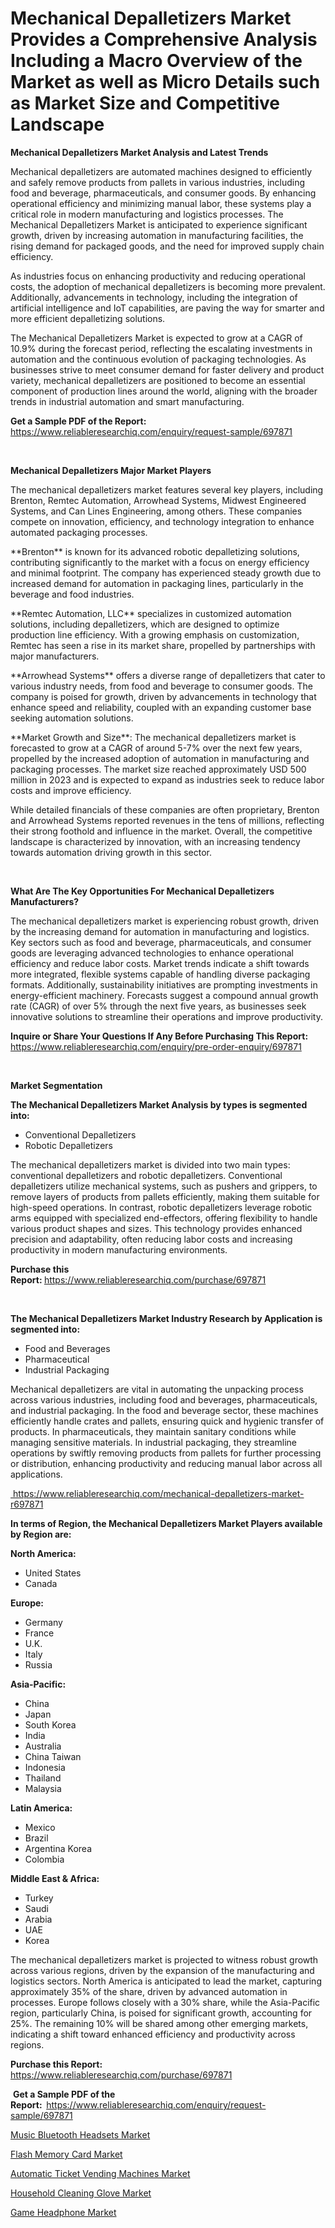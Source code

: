 <p><h1>Mechanical Depalletizers Market Provides a Comprehensive Analysis Including a Macro Overview of the Market as well as Micro Details such as Market Size and Competitive Landscape</h1></p><p><strong>Mechanical Depalletizers Market Analysis and Latest Trends</strong></p>
<p><p>Mechanical depalletizers are automated machines designed to efficiently and safely remove products from pallets in various industries, including food and beverage, pharmaceuticals, and consumer goods. By enhancing operational efficiency and minimizing manual labor, these systems play a critical role in modern manufacturing and logistics processes. The Mechanical Depalletizers Market is anticipated to experience significant growth, driven by increasing automation in manufacturing facilities, the rising demand for packaged goods, and the need for improved supply chain efficiency. </p><p>As industries focus on enhancing productivity and reducing operational costs, the adoption of mechanical depalletizers is becoming more prevalent. Additionally, advancements in technology, including the integration of artificial intelligence and IoT capabilities, are paving the way for smarter and more efficient depalletizing solutions. </p><p>The Mechanical Depalletizers Market is expected to grow at a CAGR of 10.9% during the forecast period, reflecting the escalating investments in automation and the continuous evolution of packaging technologies. As businesses strive to meet consumer demand for faster delivery and product variety, mechanical depalletizers are positioned to become an essential component of production lines around the world, aligning with the broader trends in industrial automation and smart manufacturing.</p></p>
<p><strong>Get a Sample PDF of the Report:&nbsp;</strong> <a href="https://www.reliableresearchiq.com/enquiry/request-sample/697871?utm_campaign=104&utm_medium=2&utm_source=Github&utm_content=ia&utm_term=29092024&utm_id=mechanical-depalletizers">https://www.reliableresearchiq.com/enquiry/request-sample/697871</a></p>
<p>&nbsp;</p>
<p><strong>Mechanical Depalletizers Major Market Players</strong></p>
<p><p>The mechanical depalletizers market features several key players, including Brenton, Remtec Automation, Arrowhead Systems, Midwest Engineered Systems, and Can Lines Engineering, among others. These companies compete on innovation, efficiency, and technology integration to enhance automated packaging processes.</p><p>**Brenton** is known for its advanced robotic depalletizing solutions, contributing significantly to the market with a focus on energy efficiency and minimal footprint. The company has experienced steady growth due to increased demand for automation in packaging lines, particularly in the beverage and food industries.</p><p>**Remtec Automation, LLC** specializes in customized automation solutions, including depalletizers, which are designed to optimize production line efficiency. With a growing emphasis on customization, Remtec has seen a rise in its market share, propelled by partnerships with major manufacturers.</p><p>**Arrowhead Systems** offers a diverse range of depalletizers that cater to various industry needs, from food and beverage to consumer goods. The company is poised for growth, driven by advancements in technology that enhance speed and reliability, coupled with an expanding customer base seeking automation solutions.</p><p>**Market Growth and Size**: The mechanical depalletizers market is forecasted to grow at a CAGR of around 5-7% over the next few years, propelled by the increased adoption of automation in manufacturing and packaging processes. The market size reached approximately USD 500 million in 2023 and is expected to expand as industries seek to reduce labor costs and improve efficiency.</p><p>While detailed financials of these companies are often proprietary, Brenton and Arrowhead Systems reported revenues in the tens of millions, reflecting their strong foothold and influence in the market. Overall, the competitive landscape is characterized by innovation, with an increasing tendency towards automation driving growth in this sector.</p></p>
<p>&nbsp;</p>
<p><strong>What Are The Key Opportunities For Mechanical Depalletizers Manufacturers?</strong></p>
<p><p>The mechanical depalletizers market is experiencing robust growth, driven by the increasing demand for automation in manufacturing and logistics. Key sectors such as food and beverage, pharmaceuticals, and consumer goods are leveraging advanced technologies to enhance operational efficiency and reduce labor costs. Market trends indicate a shift towards more integrated, flexible systems capable of handling diverse packaging formats. Additionally, sustainability initiatives are prompting investments in energy-efficient machinery. Forecasts suggest a compound annual growth rate (CAGR) of over 5% through the next five years, as businesses seek innovative solutions to streamline their operations and improve productivity.</p></p>
<p><strong>Inquire or Share Your Questions If Any Before Purchasing This Report:</strong> <a href="https://www.reliableresearchiq.com/enquiry/pre-order-enquiry/697871?utm_campaign=104&utm_medium=2&utm_source=Github&utm_content=ia&utm_term=29092024&utm_id=mechanical-depalletizers">https://www.reliableresearchiq.com/enquiry/pre-order-enquiry/697871</a></p>
<p>&nbsp;</p>
<p><strong>Market Segmentation</strong></p>
<p><strong>The Mechanical Depalletizers Market Analysis by types is segmented into:</strong></p>
<p><ul><li>Conventional Depalletizers</li><li>Robotic Depalletizers</li></ul></p>
<p><p>The mechanical depalletizers market is divided into two main types: conventional depalletizers and robotic depalletizers. Conventional depalletizers utilize mechanical systems, such as pushers and grippers, to remove layers of products from pallets efficiently, making them suitable for high-speed operations. In contrast, robotic depalletizers leverage robotic arms equipped with specialized end-effectors, offering flexibility to handle various product shapes and sizes. This technology provides enhanced precision and adaptability, often reducing labor costs and increasing productivity in modern manufacturing environments.</p></p>
<p><strong>Purchase this Report:&nbsp;</strong><a href="https://www.reliableresearchiq.com/purchase/697871?utm_campaign=104&utm_medium=2&utm_source=Github&utm_content=ia&utm_term=29092024&utm_id=mechanical-depalletizers">https://www.reliableresearchiq.com/purchase/697871</a></p>
<p>&nbsp;</p>
<p><strong>The Mechanical Depalletizers Market Industry Research by Application is segmented into:</strong></p>
<p><ul><li>Food and Beverages</li><li>Pharmaceutical</li><li>Industrial Packaging</li></ul></p>
<p><p>Mechanical depalletizers are vital in automating the unpacking process across various industries, including food and beverages, pharmaceuticals, and industrial packaging. In the food and beverage sector, these machines efficiently handle crates and pallets, ensuring quick and hygienic transfer of products. In pharmaceuticals, they maintain sanitary conditions while managing sensitive materials. In industrial packaging, they streamline operations by swiftly removing products from pallets for further processing or distribution, enhancing productivity and reducing manual labor across all applications.</p></p>
<p><a href="https://www.reliableresearchiq.com/mechanical-depalletizers-market-r697871?utm_campaign=104&utm_medium=2&utm_source=Github&utm_content=ia&utm_term=29092024&utm_id=mechanical-depalletizers">&nbsp;https://www.reliableresearchiq.com/mechanical-depalletizers-market-r697871</a></p>
<p><strong>In terms of Region, the Mechanical Depalletizers Market Players available by Region are:</strong></p>
<p>
    <p> <strong> North America: </strong>
        <ul>
            <li>United States</li>
            <li>Canada</li>
        </ul>
        </p> 
    <p> <strong> Europe: </strong>
        <ul>
            <li>Germany</li>
            <li>France</li>
            <li>U.K.</li>
            <li>Italy</li>
            <li>Russia</li>
        </ul>
        </p> 
    <p> <strong> Asia-Pacific: </strong>
        <ul>
            <li>China</li>
            <li>Japan</li>
            <li>South Korea</li>
            <li>India</li>
            <li>Australia</li>
            <li>China Taiwan</li>
            <li>Indonesia</li>
            <li>Thailand</li>
            <li>Malaysia</li>
        </ul>
        </p> 
    <p> <strong> Latin America: </strong>
        <ul>
            <li>Mexico</li>
            <li>Brazil</li>
            <li>Argentina Korea</li>
            <li>Colombia</li>
        </ul>
        </p> 
    <p> <strong> Middle East & Africa: </strong>
        <ul>
            <li>Turkey</li>
            <li>Saudi</li>
            <li>Arabia</li>
            <li>UAE</li>
            <li>Korea</li>
        </ul>
    </p>
    </p>
<p><p>The mechanical depalletizers market is projected to witness robust growth across various regions, driven by the expansion of the manufacturing and logistics sectors. North America is anticipated to lead the market, capturing approximately 35% of the share, driven by advanced automation in processes. Europe follows closely with a 30% share, while the Asia-Pacific region, particularly China, is poised for significant growth, accounting for 25%. The remaining 10% will be shared among other emerging markets, indicating a shift toward enhanced efficiency and productivity across regions.</p></p>
<p><strong>Purchase this Report: </strong><a href="https://www.reliableresearchiq.com/purchase/697871?utm_campaign=104&utm_medium=2&utm_source=Github&utm_content=ia&utm_term=29092024&utm_id=mechanical-depalletizers">https://www.reliableresearchiq.com/purchase/697871</a></p>
<p>&nbsp;<strong>Get a Sample PDF of the Report:&nbsp;&nbsp;</strong><a href="https://www.reliableresearchiq.com/enquiry/request-sample/697871?utm_campaign=104&utm_medium=2&utm_source=Github&utm_content=ia&utm_term=29092024&utm_id=mechanical-depalletizers">https://www.reliableresearchiq.com/enquiry/request-sample/697871</a></p>
<p><strong></strong></p>
<p><p><a href="https://issuu.com/reportprime-2/docs/music-bluetooth-headsets-market-siz_621edd2b3efe3b?utm_campaign=104&utm_medium=2&utm_source=Github&utm_content=ia&utm_term=29092024&utm_id=mechanical-depalletizers">Music Bluetooth Headsets Market</a></p><p><a href="https://www.linkedin.com/pulse/global-flash-memory-card-market-opportunities-challenges2024-a1pgf?utm_campaign=104&utm_medium=2&utm_source=Github&utm_content=ia&utm_term=29092024&utm_id=mechanical-depalletizers">Flash Memory Card Market</a></p><p><a href="https://www.linkedin.com/pulse/emerging-trends-automatic-ticket-vending-machines-market-global-yz2kf?utm_campaign=104&utm_medium=2&utm_source=Github&utm_content=ia&utm_term=29092024&utm_id=mechanical-depalletizers">Automatic Ticket Vending Machines Market</a></p><p><a href="https://github.com/darientvns/Market-Research-Report-List-1/blob/main/household-cleaning-glove-market.md?utm_campaign=104&utm_medium=2&utm_source=Github&utm_content=ia&utm_term=29092024&utm_id=mechanical-depalletizers">Household Cleaning Glove Market</a></p><p><a href="https://issuu.com/reportprime-2/docs/game-headphone-market-size-2030.ppt_c357986d321b7d?utm_campaign=104&utm_medium=2&utm_source=Github&utm_content=ia&utm_term=29092024&utm_id=mechanical-depalletizers">Game Headphone Market</a></p></p>